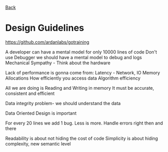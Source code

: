 [Back](notes.md)

# Design Guidelines

https://github.com/ardanlabs/gotraining

A developer can have a mental model for only 10000 lines of code
Don't use Debugger we should have a mental model to debug and logs
Mechanical Sympathy - Think about the hardware

Lack of performance is gonna come from:
Latency - Network, IO
Memory Allocations
How efficiently you access data
Algorithm efficiency


All we are doing is Reading and Writing in memory
It must be accurate, consistent and efficient 

Data integrity problem- we should understand the data

Data Oriented Design is important 

For every 20 lines we add 1 bug. Less is more.
Handle errors right then and there 

Readability is about not hiding the cost of code 
Simplicity is about hiding complexity, new semantic level 

